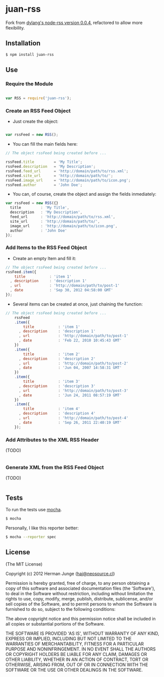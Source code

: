 juan-rss
========

Fork from [dylang's node-rss version 0.0.4](https://github.com/dylang/node-rss), refactored to allow more flexibility.

## Installation

````bash
$ npm install juan-rss
````

## Use

### Require the Module

````javascript

var RSS = require('juan-rss');
````

### Create an RSS Feed Object

* Just create the object:

````javascript

var rssFeed = new RSS();
````

* You can fill the main fields here:

````javascript
// The object rssFeed being created before ...

rssFeed.title         = 'My Title';
rssFeed.description   = 'My Description';
rssFeed.feed_url      = 'http://domain/path/to/rss.xml';
rssFeed.site_url      = 'http://domain/path/to/';
rssFeed.image_url     = 'http://domain/path/to/icon.png';
rssFeed.author        = 'John Doe';
````

* You can, of course, create the object and assign the fields inmediately:

````javascript
var rssFeed = new RSS({}
  title         : 'My Title',
  description   : 'My Description',
  feed_url      : 'http://domain/path/to/rss.xml',
  site_url      : 'http://domain/path/to/',
  image_url     : 'http://domain/path/to/icon.png',
  author        : 'John Doe'
});
````

### Add Items to the RSS Feed Object

* Create an empty Item and fill it:

````javascript
// The object rssFeed being created before ...
rssFeed.item({
    title           : 'item 1'
  , description     : 'description 1'
  , url             : 'http://domain/path/to/post-1'
  , date            : 'Sep 30, 2012 04:58:00 GMT'
});
````

* Several items can be created at once, just chaining the function:

````javascript
// The object rssFeed being created before ...
    rssFeed
    .item({
        title           : 'item 1'
      , description     : 'description 1'
      , url             : 'http://domain/path/to/post-1'
      , date            : 'Feb 22, 2010 10:45:43 GMT'
    })
    .item({
        title           : 'item 2'
      , description     : 'description 2'
      , url             : 'http://domain/path/to/post-2'
      , date            : 'Jun 04, 2007 14:58:31 GMT'
    })
    .item({
        title           : 'item 3'
      , description     : 'description 3'
      , url             : 'http://domain/path/to/post-3'
      , date            : 'Jun 24, 2011 08:57:19 GMT'
    })
    .item({
        title           : 'item 4'
      , description     : 'description 4'
      , url             : 'http://domain/path/to/post-4'
      , date            : 'Sep 26, 2011 22:40:19 GMT'
    });
````

### Add Attributes to the XML RSS Header

(TODO)
````javascript
````

### Generate XML from the RSS Feed Object

(TODO)
````javascript
````

## Tests

To run the tests use [mocha](https://github.com/visionmedia/mocha).

````bash
$ mocha
````

Personally, I like this reporter better:

````bash
$ mocha --reporter spec
````

## License

(The MIT License)

Copyright (c) 2012 Herman Junge (<haj@neosource.cl>)

Permission is hereby granted, free of charge, to any person obtaining
a copy of this software and associated documentation files (the
'Software'), to deal in the Software without restriction, including
without limitation the rights to use, copy, modify, merge, publish,
distribute, sublicense, and/or sell copies of the Software, and to
permit persons to whom the Software is furnished to do so, subject to
the following conditions:

The above copyright notice and this permission notice shall be
included in all copies or substantial portions of the Software.

THE SOFTWARE IS PROVIDED 'AS IS', WITHOUT WARRANTY OF ANY KIND,
EXPRESS OR IMPLIED, INCLUDING BUT NOT LIMITED TO THE WARRANTIES OF
MERCHANTABILITY, FITNESS FOR A PARTICULAR PURPOSE AND NONINFRINGEMENT.
IN NO EVENT SHALL THE AUTHORS OR COPYRIGHT HOLDERS BE LIABLE FOR ANY
CLAIM, DAMAGES OR OTHER LIABILITY, WHETHER IN AN ACTION OF CONTRACT,
TORT OR OTHERWISE, ARISING FROM, OUT OF OR IN CONNECTION WITH THE
SOFTWARE OR THE USE OR OTHER DEALINGS IN THE SOFTWARE.
